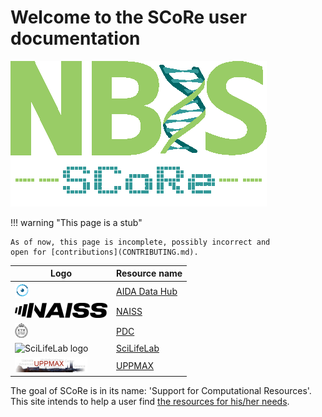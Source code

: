 # Welcome to the SCoRe user documentation

![SCoRe logo](logo/score_logo_410x233.png)

!!! warning "This page is a stub"

    As of now, this page is incomplete, possibly incorrect and
    open for [contributions](CONTRIBUTING.md).

Logo                                                   |Resource name
---|------------
![AIDA Data hub logo](logo/aida_logo_24_x_24.png)      |[AIDA Data Hub](https://datahub.aida.scilifelab.se/)
![NAISS logo](logo/naiss_logo_inverted_148_x_24.png)   |[NAISS](https://naiss.se)
![PDC logo](logo/pdc_logo_21_x_24.png)                 |[PDC](https://www.pdc.kth.se/)
![SciLifeLab logo](logo/sll_logo_inverted_110_x_24.png)|[SciLifeLab](https://www.scilifelab.se/)
![UPPMAX logo](logo/uppmax_logo_116_x_24.png)          |[UPPMAX](https://www.uu.se/centrum/uppmax/)


The goal of SCoRe is in its name:
'Support for Computational Resources'.
This site intends to help a user find
[the resources for his/her needs](resources.md).


